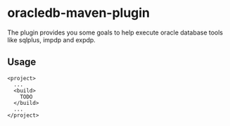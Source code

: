 oracledb-maven-plugin
=====================

The plugin provides you some goals to help execute oracle database tools like sqlplus, impdp and expdp.

Usage
-----

    <project>
      ...
      <build>
        TODO
      </build>
      ...
    </project>

